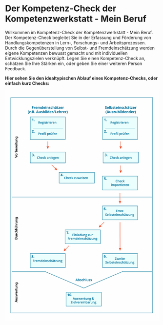 # Der Kompetenz-Check der Kompetenzwerkstatt - Mein Beruf 

Willkommen im Kompetenz-Check der Kompetenzwerkstatt - Mein Beruf. Der Kompetenz-Check begleitet Sie in der Erfassung und Förderung von Handlungskompetenzen in Lern-, Forschungs- und Arbeitsprozessen. Durch die Gegenüberstellung von Selbst- und Fremdeinschätzung werden eigene Kompetenzen bewusst gemacht und mit individuellen Entwicklungszielen verknüpft. Legen Sie einen Kompetenz-Check an, schätzen Sie Ihre Stärken ein, oder geben Sie einer weiteren Person Feedback.

**Hier sehen Sie den idealtypischen Ablauf eines Kompetenz-Checks, oder einfach kurz Checks:**

![Übersicht der Rollen und Schritte im Kompetenz-Check](media/KCAblauf.jpg)
